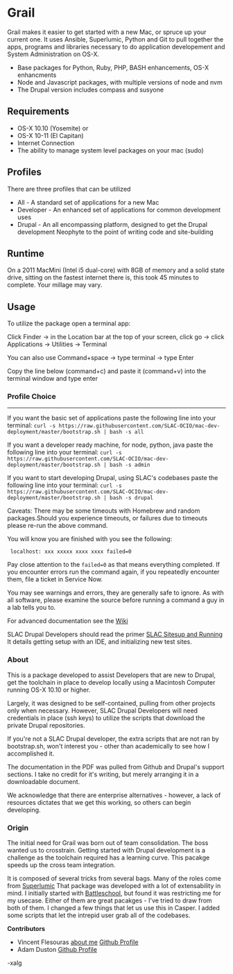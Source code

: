 # Grail
Grail makes it easier to get started with a new Mac, or spruce up your current one.  It uses Ansible, Superlumic, Python and Git to pull together the apps, programs and libraries necessary to do application developement and System Administration on OS-X.

  - Base packages for Python, Ruby, PHP, BASH enhancements, OS-X enhancments
  - Node and Javascript packages, with multiple versions of node and nvm
  - The Drupal version includes compass and susyone
   
  
## Requirements
 - OS-X 10.10 (Yosemite)  or
 - OS-X 10-11 (El Capitan)
 - Internet Connection
 - The ability to manage system level packages on your mac (sudo)

## Profiles
There are three profiles that can be utilized
  - All - A standard set of applications for a new Mac
  - Developer - An enhanced set of applications for common development uses
  - Drupal - An all encompassing platform, designed to get the Drupal development Neophyte to the point of writing code and site-building

## Runtime
On a 2011 MacMini (Intel i5 dual-core) with 8GB of memory and a solid state drive, sitting on the fastest internet there is, this took 45 minutes to complete.  Your millage may vary. 

## Usage
To utilize the package open a terminal app:

Click Finder -> in the Location bar at the top of your screen, click go -> click Applications -> Utilities -> Terminal

You can also use Command+space -> type terminal -> type Enter

Copy the line below (command+c) and paste it (command+v) into the terminal window and type enter
### Profile Choice
-----
If you want the basic set of applications paste the following line into your terminal:
```curl -s https://raw.githubusercontent.com/SLAC-OCIO/mac-dev-deployment/master/bootstrap.sh | bash -s all```

If you want a developer ready machine, for node, python, java paste the following line into your terminal:
```curl -s https://raw.githubusercontent.com/SLAC-OCIO/mac-dev-deployment/master/bootstrap.sh | bash -s admin```

If you want to start developing Drupal, using SLAC's codebases paste the following line into your terminal:
```curl -s https://raw.githubusercontent.com/SLAC-OCIO/mac-dev-deployment/master/bootstrap.sh | bash -s drupal```

Caveats: There may be some timeouts with Homebrew and random packages.Should you experience timeouts, or failures due to timeouts please re-run the above command.

You will know you are finished with you see the following:

``` localhost: xxx xxxxx xxxx xxxx failed=0```

Pay close attention to the `failed=0` as that means everything completed.
If you encounter errors run the command again, if you repeatedly encounter them, file a ticket in Service Now.

You may see warnings and errors, they are generally safe to ignore.
As with all software, please examine the source before running a command a guy in a lab tells you to.

For advanced documentation see the [Wiki](https://github.com/SLAC-OCIO/mac-dev-deployment/wiki)

SLAC Drupal Developers should read the primer [SLAC Sitesup and Running](https://github.com/SLAC-OCIO/grail/wiki/SLAC-Sites---up-and-running) It details getting setup with an IDE, and initializing new test sites.


### About
This is a package developed to assist Developers that are new to Drupal, get the toolchain in place to develop locally using a Macintosh Computer running OS-X 10.10 or higher.

Largely, it was designed to be self-contained, pulling from other projects only when necessary. However, SLAC Drupal Developers will need credentials in place (ssh keys) to utilize the scripts that download the private Drupal repositories.

If you're not a SLAC Drupal developer, the extra scripts that are not ran by bootstrap.sh, won't interest you - other than academically to see how I accomplished it.

The documentation in the PDF was pulled from Github and Drupal's support sections.  I take no credit for it's writing, but merely arranging it in a downloadable document.

We acknowledge that there are enterprise alternatives - however, a lack of resources dictates that we get this working, so others can begin developing. 

### Origin

The initial need for Grail was born out of team consolidation.  The boss wanted us to crosstrain.  Getting started with Drupal development is a challenge as the toolchain required has a learning curve.  This pacakge speeds up the cross team integration. 

It is composed of several tricks from several bags. Many of the roles come from [Superlumic](https://github.com/superlumic) That package was developed with a lot of extensability in mind. I initially started with [Battleschool](https://github.com/spencergibb/battleschool), but found it was restricting me for my usecase. Either of them are great pacakges - I've tried to draw from both of them. I changed a few things that let us use this in Casper. I added some scripts that let the intrepid user grab all of the codebases. 

**Contributors**
- Vincent Flesouras [about me](https://about.me/xalg)  [Github Profile](https://github.com/xalgorithm)
- Adam Duston [Github Profile](https://github.com/compybara)


-xalg

